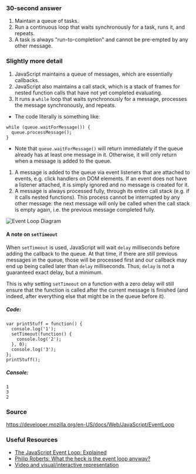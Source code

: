 ### 30-second answer
1. Maintain a queue of tasks.
1. Run a continuous loop that waits synchronously for a task, runs it, and repeats.
1. A task is always "run-to-completion" and cannot be pre-empted by any other message.

### Slightly more detail
1. JavaScript maintains a queue of messages, which are essentially callbacks.
1. JavaScript also maintains a call stack, which is a stack of frames for nested function calls that have not yet completed evaluating.
1. It runs a `while` loop that waits synchronously for a message, processes the message synchronously, and repeats.
  * The code literally is something like:
  ```
  while (queue.waitForMessage()) {
    queue.processMessage();
  }
  ```
  * Note that `queue.waitForMessage()` will return immediately if the queue already has at least one message in it. Otherwise, it will only return when a message is added to the queue.
1. A message is added to the queue via event listeners that are attached to events, e.g. click handlers on DOM elements. If an event does not have a listener attached, it is simply ignored and no message is created for it.
1. A message is always processed fully, through its entire call stack (e.g. if it calls nested functions). This process cannot be interrupted by any other message: the next message will only be called when the call stack is empty again, i.e. the previous message completed fully.

![Event Loop Diagram](http://blog.carbonfive.com/wp-content/uploads/2013/10/event-loop.png)

#### A note on `setTimeout`
When `setTimeout` is used, JavaScript will wait `delay` milliseconds before adding the callback to the queue. At that time, if there are still previous messages in the queue, those will be processed first and our callback may end up being called later than `delay` milliseconds. Thus, `delay` is not a guaranteed exact delay, but a minimum.

This is why setting `setTimeout` on a function with a zero delay will still ensure that the function is called after the current message is finished (and indeed, after everything else that might be in the queue before it).

##### Code:
```
var printStuff = function() {
  console.log('1');
  setTimeout(function() {
    console.log('2');
  }, 0);
  console.log('3');
};
printStuff();
```

##### Console:
```
1
3
2
```

### Source
https://developer.mozilla.org/en-US/docs/Web/JavaScript/EventLoop

### Useful Resources
* [The JavaScript Event Loop: Explained](http://blog.carbonfive.com/2013/10/27/the-javascript-event-loop-explained/)
* [Philip Roberts: What the heck is the event loop anyway?](http://2014.jsconf.eu/speakers/philip-roberts-what-the-heck-is-the-event-loop-anyway.html)
* [Video and visual/interactive representation](http://latentflip.com/loupe/)